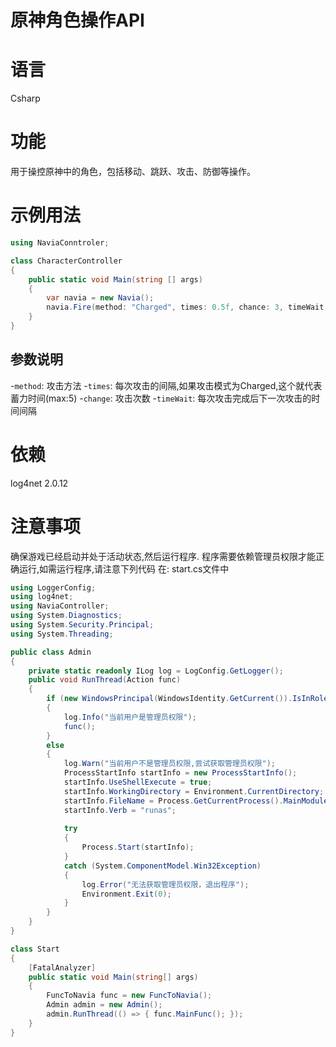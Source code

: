 
# 原神角色操作API

# 语言

Csharp

# 功能

用于操控原神中的角色，包括移动、跳跃、攻击、防御等操作。

# 示例用法

```csharp
using NaviaConntroler;

class CharacterController
{
    public static void Main(string [] args)
    {
        var navia = new Navia();
        navia.Fire(method: "Charged", times: 0.5f, chance: 3, timeWait: 7.0f);
    }
}
```

## 参数说明

-`method`: 攻击方法
-`times`: 每次攻击的间隔,如果攻击模式为Charged,这个就代表蓄力时间(max:5)
-`change`: 攻击次数
-`timeWait`: 每次攻击完成后下一次攻击的时间间隔

# 依赖

log4net 2.0.12

# 注意事项

确保游戏已经启动并处于活动状态,然后运行程序.
程序需要依赖管理员权限才能正确运行,如需运行程序,请注意下列代码
在: start.cs文件中

```csharp
using LoggerConfig;
using log4net;
using NaviaController;
using System.Diagnostics;
using System.Security.Principal;
using System.Threading;

public class Admin
{
    private static readonly ILog log = LogConfig.GetLogger();
    public void RunThread(Action func)
    {
        if (new WindowsPrincipal(WindowsIdentity.GetCurrent()).IsInRole(WindowsBuiltInRole.Administrator))
        {
            log.Info("当前用户是管理员权限");
            func();
        }
        else
        {
            log.Warn("当前用户不是管理员权限,尝试获取管理员权限");
            ProcessStartInfo startInfo = new ProcessStartInfo();
            startInfo.UseShellExecute = true;
            startInfo.WorkingDirectory = Environment.CurrentDirectory;
            startInfo.FileName = Process.GetCurrentProcess().MainModule.FileName;
            startInfo.Verb = "runas";
            
            try
            {
                Process.Start(startInfo);
            }
            catch (System.ComponentModel.Win32Exception)
            {
                log.Error("无法获取管理员权限，退出程序");
                Environment.Exit(0);
            }
        }
    }
}

class Start
{
    [FatalAnalyzer]
    public static void Main(string[] args)
    {
        FuncToNavia func = new FuncToNavia();
        Admin admin = new Admin();
        admin.RunThread(() => { func.MainFunc(); });
    }
}
```
